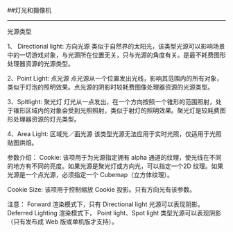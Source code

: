 ##灯光和摄像机

---

光源类型

1、 Directional light: 方向光源
类似于自然界的太阳光，该类型光源可以影响场景中的一切游戏对象，与光源所在位置无关，只与光源的角度有关。是最不耗费图形处理器资源的光源类型。

2、Point Light: 点光源
点光源从一个位置发出光线，影响其范围内的所有对象，类似于灯泡的照明效果。点光源的阴影时较耗费图像处理器资源的光源类型。

3、Spltlight: 聚光灯
灯光从一点发出，在一个方向按照一个锥形的范围照射，处于锥形区域内的对象会受到光照照射，类似于射灯的照明效果。聚光灯是较耗费图形处理器资源的灯光类型。

4、Area Light: 区域光／面光源
该类型光源无法应用于实时光照，仅适用于光照贴图烘焙。

参数介绍：
Cookie: 该项用于为光源指定拥有 alpha 通道的纹理，使光线在不同的地方有不同的亮度。如果光源是聚光灯或方向光，可以指定一个2D 纹理。如果光源是一个点光源，必须指定一个 Cubemap（立方体纹理）。

Cookie Size: 该项用于控制缩放 Cookie 投影。只有方向光有该参数。

注意：
Forward 渲染模式下，只有 Directional light 光源可以表现阴影。
Deferred Lighting 渲染模式下， Point light、Spot light 类型光源可以表现阴影（只有发布成 Web 版或单机版才支持）。